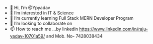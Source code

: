 - 👋 Hi, I’m @Ypyadav
- 👀 I’m interested in IT & Science  
- 🌱 I’m currently learning Full Stack MERN Developer Program
- 💞️ I’m looking to collaborate on 
- 📫 How to reach me ...by linkedln https://www.linkedin.com/in/raju-yadav-10701a59/ and Mob. No- 7428038434

<!---
Ypyadav/Ypyadav is a ✨ special ✨ repository because its `README.md` (this file) appears on your GitHub profile.
You can click the Preview link to take a look at your changes.
--->
